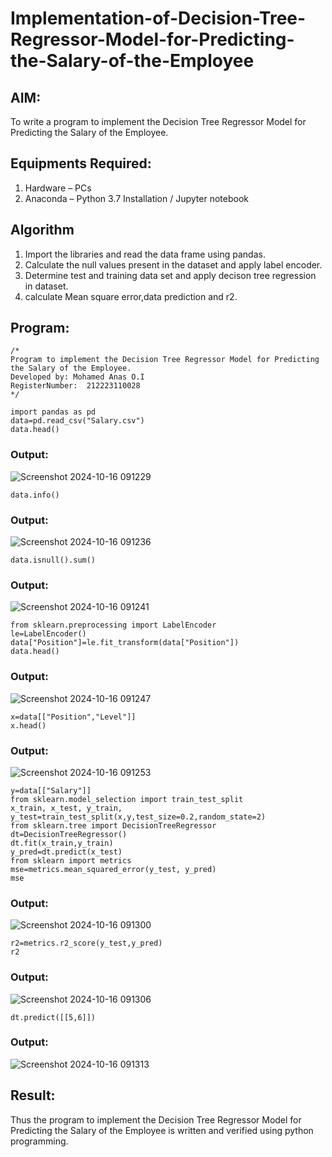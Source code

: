 # Implementation-of-Decision-Tree-Regressor-Model-for-Predicting-the-Salary-of-the-Employee

## AIM:
To write a program to implement the Decision Tree Regressor Model for Predicting the Salary of the Employee.

## Equipments Required:
1. Hardware – PCs
2. Anaconda – Python 3.7 Installation / Jupyter notebook

## Algorithm
1. Import the libraries and read the data frame using pandas.
2. Calculate the null values present in the dataset and apply label encoder.
3. Determine test and training data set and apply decison tree regression in dataset.
4. calculate Mean square error,data prediction and r2. 

## Program:
```
/*
Program to implement the Decision Tree Regressor Model for Predicting the Salary of the Employee.
Developed by: Mohamed Anas O.I
RegisterNumber:  212223110028
*/
```

```
import pandas as pd
data=pd.read_csv("Salary.csv")
data.head()

```
### Output:
![Screenshot 2024-10-16 091229](https://github.com/user-attachments/assets/3c65f4c5-7941-4559-be4a-0f7f1c0868cd)


```
data.info()
```
### Output:
![Screenshot 2024-10-16 091236](https://github.com/user-attachments/assets/4974b3a0-97db-4594-8cf9-cde236e6b3e2)

```
data.isnull().sum()
```
### Output:
![Screenshot 2024-10-16 091241](https://github.com/user-attachments/assets/388ab852-0eb2-4aac-bd62-e340a8d08eb4)

```
from sklearn.preprocessing import LabelEncoder
le=LabelEncoder()
data["Position"]=le.fit_transform(data["Position"])
data.head()
```
### Output:
![Screenshot 2024-10-16 091247](https://github.com/user-attachments/assets/1eeafd53-10fb-4070-86f7-c7d44d9e4f13)

```
x=data[["Position","Level"]]
x.head()
```
### Output:
![Screenshot 2024-10-16 091253](https://github.com/user-attachments/assets/e3079201-e042-4f57-b2db-79a20af4739f)


```
y=data[["Salary"]]
from sklearn.model_selection import train_test_split
x_train, x_test, y_train, y_test=train_test_split(x,y,test_size=0.2,random_state=2)
from sklearn.tree import DecisionTreeRegressor
dt=DecisionTreeRegressor()
dt.fit(x_train,y_train)
y_pred=dt.predict(x_test)
from sklearn import metrics
mse=metrics.mean_squared_error(y_test, y_pred)
mse
```
### Output:
![Screenshot 2024-10-16 091300](https://github.com/user-attachments/assets/e1831eea-cabf-48fe-af83-15fb2d7f6d69)

```
r2=metrics.r2_score(y_test,y_pred)
r2
```
### Output:
![Screenshot 2024-10-16 091306](https://github.com/user-attachments/assets/4fb7831a-d0cb-4baa-8ba1-9b1534c0601a)

```
dt.predict([[5,6]])
```
### Output:
![Screenshot 2024-10-16 091313](https://github.com/user-attachments/assets/1e023a03-87ff-405e-9656-39e02fac1d49)





## Result:
Thus the program to implement the Decision Tree Regressor Model for Predicting the Salary of the Employee is written and verified using python programming.
